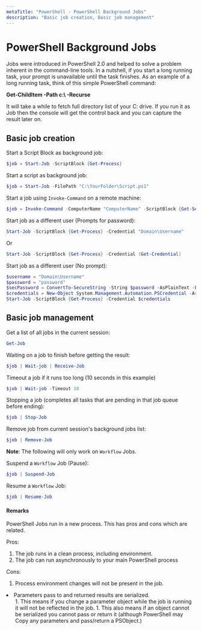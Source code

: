 ```yaml
---
metaTitle: "PowerShell - PowerShell Background Jobs"
description: "Basic job creation, Basic job management"
---
```


# PowerShell Background Jobs


Jobs were introduced in PowerShell 2.0 and helped to solve a problem inherent in the command-line tools. In a nutshell, if you start a long running task, your prompt is unavailable until the task finishes. As an example of a long running task, think of this simple PowerShell command:

**Get-ChildItem -Path c:\ -Recurse**

It will take a while to fetch full directory list of your C: drive.
If you run it as Job then the console will get the control back and you can capture the result later on.



## Basic job creation


Start a Script Block as background job:

```powershell
$job = Start-Job -ScriptBlock {Get-Process}

```

Start a script as background job:

```powershell
$job = Start-Job -FilePath "C:\YourFolder\Script.ps1"

```

Start a job using `Invoke-Command` on a remote machine:

```powershell
$job = Invoke-Command -ComputerName "ComputerName" -ScriptBlock {Get-Service winrm} -JobName "WinRM" -ThrottleLimit 16 -AsJob

```

Start job as a different user (Prompts for password):

```powershell
Start-Job -ScriptBlock {Get-Process} -Credential "Domain\Username"

```

Or

```powershell
Start-Job -ScriptBlock {Get-Process} -Credential (Get-Credential)

```

Start job as a different user (No prompt):

```powershell
$username = "Domain\Username" 
$password = "password"
$secPassword = ConvertTo-SecureString -String $password -AsPlainText -Force
$credentials = New-Object System.Management.Automation.PSCredential -ArgumentList @($username, $secPassword)
Start-Job -ScriptBlock {Get-Process} -Credential $credentials

```



## Basic job management


Get a list of all jobs in the current session:

```powershell
Get-Job

```

Waiting on a job to finish before getting the result:

```powershell
$job | Wait-job | Receive-Job 

```

Timeout a job if it runs too long (10 seconds in this example)

```powershell
$job | Wait-job -Timeout 10

```

Stopping a job (completes all tasks that are pending in that job queue before ending):

```powershell
$job | Stop-Job 

```

Remove job from current session's background jobs list:

```powershell
$job | Remove-Job

```

**Note**: The following will only work on `Workflow` Jobs.

Suspend a `Workflow` Job (Pause):

```powershell
$job | Suspend-Job 

```

Resume a `Workflow` Job:

```powershell
$job | Resume-Job 

```



#### Remarks


PowerShell Jobs run in a new process.  This has pros and cons which are related.

Pros:

1. The job runs in a clean process, including environment.
1. The job can run asynchronously to your main PowerShell process

Cons:

1. Process environment changes will not be present in the job.
<li>Parameters pass to and returned results are serialized.
<ul>
1. This means if you change a parameter object while the job is running it will not be reflected in the job.
1. This also means if an object cannot be serialized you cannot pass or return it (although PowerShell may Copy any parameters and pass/return a PSObject.)
</ul>
</li>

